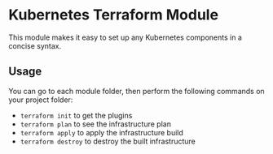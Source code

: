 # Kubernetes Terraform Module

This module makes it easy to set up any Kubernetes components in a concise syntax.

## Usage
You can go to each module folder, then perform the following commands on your project folder:

- `terraform init` to get the plugins
- `terraform plan` to see the infrastructure plan
- `terraform apply` to apply the infrastructure build
- `terraform destroy` to destroy the built infrastructure